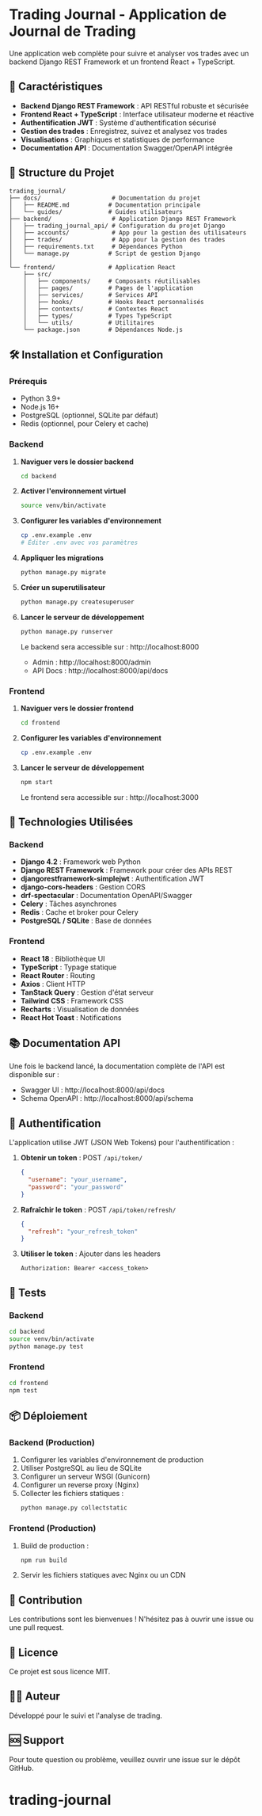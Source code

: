 # Trading Journal - Application de Journal de Trading

Une application web complète pour suivre et analyser vos trades avec un backend Django REST Framework et un frontend React + TypeScript.

## 🚀 Caractéristiques

- **Backend Django REST Framework** : API RESTful robuste et sécurisée
- **Frontend React + TypeScript** : Interface utilisateur moderne et réactive
- **Authentification JWT** : Système d'authentification sécurisé
- **Gestion des trades** : Enregistrez, suivez et analysez vos trades
- **Visualisations** : Graphiques et statistiques de performance
- **Documentation API** : Documentation Swagger/OpenAPI intégrée

## 📁 Structure du Projet

```
trading_journal/
├── docs/                    # Documentation du projet
│   ├── README.md           # Documentation principale
│   └── guides/             # Guides utilisateurs
├── backend/                 # Application Django REST Framework
│   ├── trading_journal_api/ # Configuration du projet Django
│   ├── accounts/            # App pour la gestion des utilisateurs
│   ├── trades/              # App pour la gestion des trades
│   ├── requirements.txt     # Dépendances Python
│   └── manage.py           # Script de gestion Django
│
└── frontend/               # Application React
    ├── src/
    │   ├── components/     # Composants réutilisables
    │   ├── pages/          # Pages de l'application
    │   ├── services/       # Services API
    │   ├── hooks/          # Hooks React personnalisés
    │   ├── contexts/       # Contextes React
    │   ├── types/          # Types TypeScript
    │   └── utils/          # Utilitaires
    └── package.json        # Dépendances Node.js
```

## 🛠️ Installation et Configuration

### Prérequis

- Python 3.9+
- Node.js 16+
- PostgreSQL (optionnel, SQLite par défaut)
- Redis (optionnel, pour Celery et cache)

### Backend

1. **Naviguer vers le dossier backend**
   ```bash
   cd backend
   ```

2. **Activer l'environnement virtuel**
   ```bash
   source venv/bin/activate
   ```

3. **Configurer les variables d'environnement**
   ```bash
   cp .env.example .env
   # Éditer .env avec vos paramètres
   ```

4. **Appliquer les migrations**
   ```bash
   python manage.py migrate
   ```

5. **Créer un superutilisateur**
   ```bash
   python manage.py createsuperuser
   ```

6. **Lancer le serveur de développement**
   ```bash
   python manage.py runserver
   ```

   Le backend sera accessible sur : http://localhost:8000
   - Admin : http://localhost:8000/admin
   - API Docs : http://localhost:8000/api/docs

### Frontend

1. **Naviguer vers le dossier frontend**
   ```bash
   cd frontend
   ```

2. **Configurer les variables d'environnement**
   ```bash
   cp .env.example .env
   ```

3. **Lancer le serveur de développement**
   ```bash
   npm start
   ```

   Le frontend sera accessible sur : http://localhost:3000

## 🔧 Technologies Utilisées

### Backend
- **Django 4.2** : Framework web Python
- **Django REST Framework** : Framework pour créer des APIs REST
- **djangorestframework-simplejwt** : Authentification JWT
- **django-cors-headers** : Gestion CORS
- **drf-spectacular** : Documentation OpenAPI/Swagger
- **Celery** : Tâches asynchrones
- **Redis** : Cache et broker pour Celery
- **PostgreSQL / SQLite** : Base de données

### Frontend
- **React 18** : Bibliothèque UI
- **TypeScript** : Typage statique
- **React Router** : Routing
- **Axios** : Client HTTP
- **TanStack Query** : Gestion d'état serveur
- **Tailwind CSS** : Framework CSS
- **Recharts** : Visualisation de données
- **React Hot Toast** : Notifications

## 📚 Documentation API

Une fois le backend lancé, la documentation complète de l'API est disponible sur :
- Swagger UI : http://localhost:8000/api/docs
- Schema OpenAPI : http://localhost:8000/api/schema

## 🔐 Authentification

L'application utilise JWT (JSON Web Tokens) pour l'authentification :

1. **Obtenir un token** : POST `/api/token/`
   ```json
   {
     "username": "your_username",
     "password": "your_password"
   }
   ```

2. **Rafraîchir le token** : POST `/api/token/refresh/`
   ```json
   {
     "refresh": "your_refresh_token"
   }
   ```

3. **Utiliser le token** : Ajouter dans les headers
   ```
   Authorization: Bearer <access_token>
   ```

## 🧪 Tests

### Backend
```bash
cd backend
source venv/bin/activate
python manage.py test
```

### Frontend
```bash
cd frontend
npm test
```

## 📦 Déploiement

### Backend (Production)

1. Configurer les variables d'environnement de production
2. Utiliser PostgreSQL au lieu de SQLite
3. Configurer un serveur WSGI (Gunicorn)
4. Configurer un reverse proxy (Nginx)
5. Collecter les fichiers statiques :
   ```bash
   python manage.py collectstatic
   ```

### Frontend (Production)

1. Build de production :
   ```bash
   npm run build
   ```
2. Servir les fichiers statiques avec Nginx ou un CDN

## 🤝 Contribution

Les contributions sont les bienvenues ! N'hésitez pas à ouvrir une issue ou une pull request.

## 📝 Licence

Ce projet est sous licence MIT.

## 👨‍💻 Auteur

Développé pour le suivi et l'analyse de trading.

## 🆘 Support

Pour toute question ou problème, veuillez ouvrir une issue sur le dépôt GitHub.


# trading-journal

